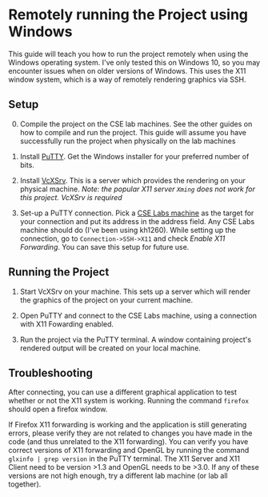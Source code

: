 # Remotely running the Project using Windows

This guide will teach you how to run the project remotely when using the Windows operating system. I've only tested this on Windows 10, so you may encounter issues when on older versions of Windows. This uses the X11 window system, which is a way of remotely rendering graphics via SSH.

## Setup

0) Compile the project on the CSE lab machines. See the other guides on how to compile and run the project. This guide will assume you have successfully run the project when physically on the lab machines

1) Install [PuTTY](https://www.chiark.greenend.org.uk/~sgtatham/putty/latest.html). Get the Windows installer for your preferred number of bits.

2) Install [VcXSrv](https://sourceforge.net/projects/vcxsrv/). This is a server which provides the rendering on your physical machine. *Note: the popular X11 server `Xming` does not work for this project. VcXSrv is required*

3) Set-up a PuTTY connection. Pick a [CSE Labs machine](https://cseit.umn.edu/computer-classrooms/cse-labs-unix-machine-listings) as the target for your connection and put its address in the address field. Any CSE Labs machine should do (I've been using kh1260). While setting up the connection, go to `Connection->SSH->X11` and check *Enable X11 Forwarding*. You can save this setup for future use.

## Running the Project

1) Start VcXSrv on your machine. This sets up a server which will render the graphics of the project on your current machine.

2) Open PuTTY and connect to the CSE Labs machine, using a connection with X11 Fowarding enabled.

3) Run the project via the PuTTY terminal. A window containing project's rendered output will be created on your local machine.

## Troubleshooting

After connecting, you can use a different graphical application to test whether or not the X11 system is working. Running the command `firefox` should open a firefox window.

If Firefox X11 forwarding is working and the application is still generating errors, please verify they are not related to changes you have made in the code (and thus unrelated to the X11 forwarding). You can verify you have correct versions of X11 forwarding and OpenGL by running the command `glxinfo | grep version` in the PuTTY terminal. The X11 Server and X11 Client need to be version >1.3 and OpenGL needs to be >3.0. If any of these versions are not high enough, try a different lab machine (or lab all together).
